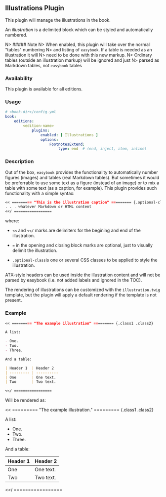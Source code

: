 ## Illustrations Plugin

This plugin will manage the illustrations in the book.

An _illustration_ is a delimited block which can be styled and automatically numbered. 

N> ##### Note 
N> When enabled, this plugin will take over the normal "tables" numbering
N> and listing of `easybook`. If a table is needed as an illustration it will
N> need to be done with this new markup.
N> Ordinary tables (outside an illustration markup) will be ignored and just
N> parsed as Markdown tables, not `easybook` tables

### Availability

This plugin is available for all editions.

### Usage

~~~.yaml
# <book-dir>/config.yml 
book:
    editions:
        <edition-name>
            plugins:
                enabled: [ Illustrations ]       
                options:
                    FootnotesExtend:
                        type: end  # (end, inject, item, inline)  
~~~ 

### Description

Out of the box, `easybook` provides the functionality to automatically number 
figures (images) and tables (real Markdown tables). But sometimes it would be
preferrable to use some text as a figure (instead of an image) or to mix a 
table with some text (as a caption, for example). This plugin provides such 
functionality with a simple syntax:

~~~.markdown
<< ========= "This is the illustration caption" ========= {.optional-class}
. . . whatever Markdown or HTML content
<</ =================
~~~

where:

- `<<` and `<</` marks are delimiters for the begining and end of the illustration.

- `=` in the opening and closing block marks are optional, just to visually
  delimit the illustration.
  
- `.optional-class`is one or several CSS classes to be applied to style the illustration.

ATX-style headers can be used inside the illustration content and
will not be parsed by easybook (i.e. not added labels and ignored in the TOC).

The rendering of illustrations can be customized with the `illustration.twig` template, 
but the plugin will apply a default rendering if the template is not present.

### Example

~~~.markdown
<< ========= "The example illustration" ========= {.class1 .class2}

A list:

- One.
- Two.
- Three.

And a table:

| Header 1  | Header 2  
| --------- | ----------
| One       | One text.
| Two       | Two text.

<</ =================
~~~

Will be rendered as:

<< ========= "The example illustration." ========= {.class1 .class2}

A list:

- One.
- Two.
- Three.

And a table:

| Header 1  | Header 2  
| --------- | ----------
| One       | One text.
| Two       | Two text.

<</ =================

